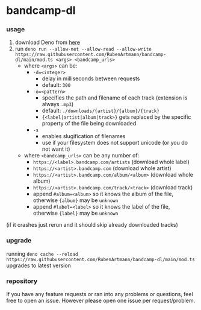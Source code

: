 # bandcamp-dl
### usage
1. download Deno from [here](https://deno.land/#installation)
2. run ```deno run --allow-net --allow-read --allow-write https://raw.githubusercontent.com/RubenArtmann/bandcamp-dl/main/mod.ts <args> <bandcamp_urls>```
	* where ```<args>``` can be:
		* ```-d=<integer>```
			* delay in milliseconds between requests
			* default: ```300```
		* ```-o=<pattern>```
			* specifies the path and filename of each track (extension is always ```.mp3```)
			* default: ```./downloads/{artist}/{album}/{track}```
			* ```{<label|artist|album|track>}``` gets replaced by the specific property of the file being downloaded 
		* ```-s```
			* enables slugification of filenames
			* use if your filesystem does not support unicode (or you do not want it)
	* where ```<bandcamp_urls>``` can be any number of:
		* ```https://<label>.bandcamp.com/artists``` (download whole label)
		* ```https://<artist>.bandcamp.com``` (download whole artist)
		* ```https://<artist>.bandcamp.com/album/<album>``` (download whole album)
		* ```https://<artist>.bandcamp.com/track/<track>``` (download track)
		* append ```#album=<album>``` so it knows the album of the file, otherwise ```{album}``` may be ```unknown```
		* append ```#label=<label>``` so it knows the label of the file, otherwise ```{label}``` may be ```unknown```

(if it crashes just rerun and it should skip already downloaded tracks)

### upgrade
running ```deno cache --reload https://raw.githubusercontent.com/RubenArtmann/bandcamp-dl/main/mod.ts``` upgrades to latest version

### repository
If you have any feature requests or ran into any problems or questions, feel free to open an issue.
However please open one issue per request/problem.
